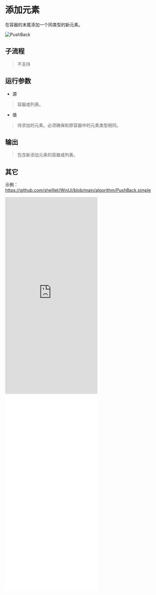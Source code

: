 # 添加元素 
在容器的末尾添加一个同类型的新元素。

![PushBack](./images/18.png ':size=90%')

## 子流程

> 不支持

## 运行参数

* 源
> 容器或列表。

* 值
> 待添加的元素。必须确保和原容器中的元素类型相同。

## 输出

> 包含新添加元素的容器或列表。


## 其它

示例：https://github.com/shelllet/WinUi/blob/main/algorithm/PushBack.simple



<iframe type="text/html" height="640px" src="https://www.youtube.com/embed/Y96C0HHXlS0" frameborder="0"></iframe>

<iframe src="//player.bilibili.com/player.html?bvid=BV198UGYDE9W&page=1&autoplay=0" height='640px' scrolling="no" frameborder="no" framespacing="0" allowfullscreen="true"></iframe>